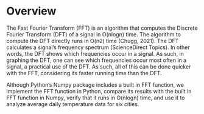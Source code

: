 # Overview
The Fast Fourier Transform (FFT) is an algorithm that computes the Discrete Fourier Transform (DFT) of a signal in O(nlogn) time. The algorithm to compute the DFT directly runs in O(n2) time (Chugg, 2021). The DFT calculates a signal’s frequency spectrum (ScienceDirect Topics). In other words, the DFT shows which frequencies occur in a signal. As such, in graphing the DFT, one can see which frequencies occur most often in a signal, a practical use of the DFT. As such, all of this can be done quicker with the FFT, considering its faster running time than the DFT. 

Although Python’s Numpy package includes a built in FFT function, we implement the FFT function in Python, compare its results with the built in FFT function in Numpy, verify that it runs in O(nlogn) time, and use it to analyze average daily temperature data for six cities.
